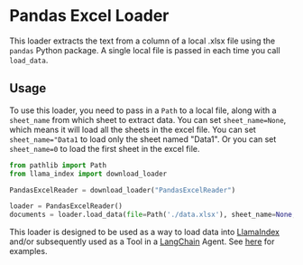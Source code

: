 # Pandas Excel Loader

This loader extracts the text from a column of a local .xlsx file using the `pandas` Python package. A single local file is passed in each time you call `load_data`.

## Usage

To use this loader, you need to pass in a `Path` to a local file, along with a `sheet_name` from which sheet to extract data. You can set `sheet_name=None`, which means it will load all the sheets in the excel file. You can set `sheet_name="Data1` to load only the sheet named "Data1". Or you can set `sheet_name=0` to load the first sheet in the excel file.


```python
from pathlib import Path
from llama_index import download_loader

PandasExcelReader = download_loader("PandasExcelReader")

loader = PandasExcelReader()
documents = loader.load_data(file=Path('./data.xlsx'), sheet_name=None, pandas_config={"sheet_name":"Sheet1"})
```

This loader is designed to be used as a way to load data into [LlamaIndex](https://github.com/jerryjliu/gpt_index/tree/main/gpt_index) and/or subsequently used as a Tool in a [LangChain](https://github.com/hwchase17/langchain) Agent. See [here](https://github.com/emptycrown/llama-hub/tree/main) for examples.
